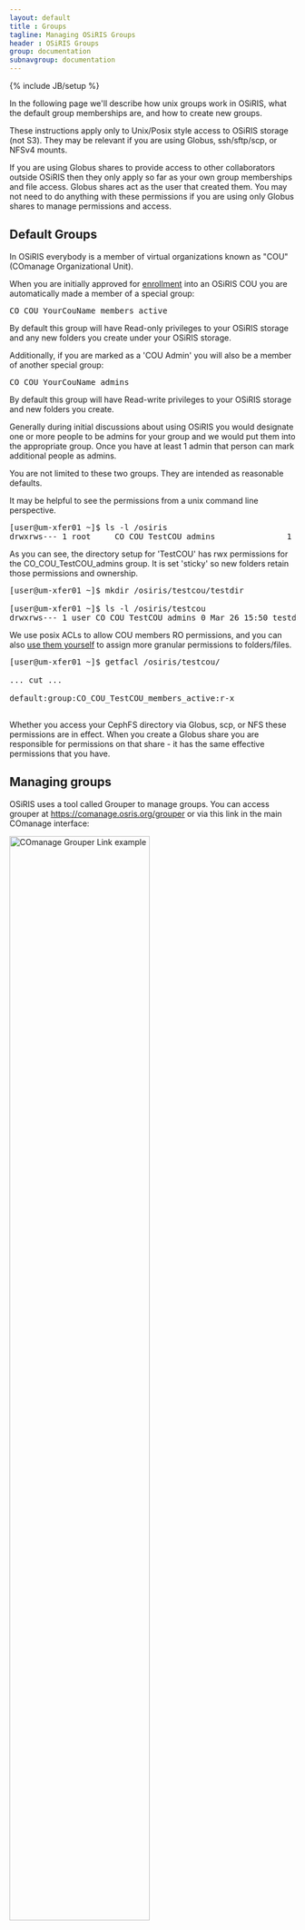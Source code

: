 ```yaml
---
layout: default
title : Groups
tagline: Managing OSiRIS Groups
header : OSiRIS Groups
group: documentation
subnavgroup: documentation
---
```

{% include JB/setup %}

In the following page we'll describe how unix groups work in OSiRIS, what the default group memberships are, and how to create new groups.

These instructions apply only to Unix/Posix style access to OSiRIS storage (not S3).  They may be relevant if you are using Globus, ssh/sftp/scp, or NFSv4 mounts.  

If you are using Globus shares to provide access to other collaborators outside OSiRIS then they only apply so far as your own group memberships and file access.  Globus shares act as the user that created them.  You may not need to do anything with these permissions if you are using only Globus shares to manage permissions and access. 

<h2>Default Groups</h2>
In OSiRIS everybody is a member of virtual organizations known as "COU"  (COmanage Organizational Unit).  

When you are initially approved for <a href="enrollment.html">enrollment</a> into an OSiRIS COU you are automatically made a member of a special group:
<pre>CO_COU_YourCouName_members_active</pre>   
By default this group will have Read-only privileges to your OSiRIS storage and any new folders you create under your OSiRIS storage.

Additionally, if you are marked as a 'COU Admin' you will also be a member of another special group:
<pre>CO_COU_YourCouName_admins</pre>
By default this group will have Read-write privileges to your OSiRIS storage and new folders you create.  

Generally during initial discussions about using OSiRIS you would designate one or more people to be admins for your group and we would put them into the appropriate group.  Once you have at least 1 admin that person can mark additional people as admins.  

You are not limited to these two groups.  They are intended as reasonable defaults.  

It may be helpful to see the permissions from a unix command line perspective. 

<pre>
[user@um-xfer01 ~]$ ls -l /osiris
drwxrws--- 1 root     CO_COU_TestCOU_admins               1 Mar 26 15:50 testcou
</pre>

As you can see, the directory setup for 'TestCOU'  has rwx permissions for the CO_COU_TestCOU_admins group.  It is set 'sticky' so new folders retain those permissions and ownership.   

<pre>
[user@um-xfer01 ~]$ mkdir /osiris/testcou/testdir

[user@um-xfer01 ~]$ ls -l /osiris/testcou
drwxrws--- 1 user CO_COU_TestCOU_admins 0 Mar 26 15:50 testdir
</pre>

We use posix ACLs to allow COU members RO permissions, and you can also <a href="https://wiki.archlinux.org/index.php/Access_Control_Lists#Set_ACL" target='_new'>use them yourself</a> to assign more granular permissions to folders/files.  

<pre>
[user@um-xfer01 ~]$ getfacl /osiris/testcou/

... cut ...

default:group:CO_COU_TestCOU_members_active:r-x
    
</pre>

Whether you access your CephFS directory via Globus, scp, or NFS these permissions are in effect.  When you create a Globus share you are responsible for permissions on that share - it has the same effective permissions that you have.

<h2>Managing groups</h2>

OSiRIS uses a tool called Grouper to manage groups.  You can access grouper at <a href="https://comanage.osris.org/grouper">https://comanage.osris.org/grouper</a> or via this link in the main COmanage interface:

<img style="width: 70%" src="{{IMAGE_PATH}}/documentation/groups/Comanage-grouper-link.png" alt="COmanage Grouper Link example"/>

In the 'tree' at left you will see the default groups noted above. Do not attempt to edit these groups.

<br />
If you are a COU admin you can create new groups:

<img style="width: 100%" src="{{IMAGE_PATH}}/documentation/groups/Grouper-newgroup.png" alt="Create new group link"/>

<img style="width: 100%" src="{{IMAGE_PATH}}/documentation/groups/Grouper-newgroup-create.png" alt="New Group Fields"/>

After creating a group you need to click the 'refresh' icon so it shows up in the group tree:
<img style="width: 50%" src="{{IMAGE_PATH}}/documentation/groups/Grouper-refresh.png" alt="Refresh symbol"/>

You can then add other OSiRIS members to your group.  This generally would be people who are also enrolled in the same OSiRIS COU but you do have the option to add people in OSiRIS from outside your virtual organization or other CO_COU groups representing other virtual organizations.  Just start typing and suggested matches will show up in a dropdown list.  
<img style="width: 100%" src="{{IMAGE_PATH}}/documentation/groups/Grouper-mynewgroup.png" alt="Create a new group and add member"/>

Once you have created a group in Grouper you can use it in shell commands.  For example, you could create a folder and make 'mynewgroup' the owner so that anyone you put in 'mynewgroup' could write in that folder.
<pre>
    cd /osiris/testcou
    mkdir newfolder
    chgrp mynewgroup myfolder
    chmod g+rwx myfolder

    ls -l
  
    drwxrws--- 1 user mynewgroup 0 Mar 26 15:50 myfolder
</pre>

Inside a shell use the unix 'id' command to see what groups you are in.  They will match what you see in the Grouper GUI.
<pre>
[user@um-xfer01 testcou]$ id

uid=99999(user) gid=99999(user) groups=99999(user),123456(CO_COU_TestCOU_admins),1234567(CO_COU_TestCOU_members_active),12345678(CO_COU_TestCOU_members_all) 
</pre>

Grouper is an open source project managed by Internet2.  More information:  <a href="https://www.internet2.edu/products-services/trust-identity/grouper">https://www.internet2.edu/products-services/trust-identity/grouper</a>
